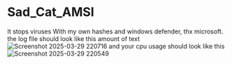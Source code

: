 # Sad_Cat_AMSI
It stops viruses With my own hashes and windows defender, thx microsoft.
the log file should look like this amount of text
![Screenshot 2025-03-29 220716](https://github.com/user-attachments/assets/867be7ae-0b9a-460b-9262-8c5cb879890f)
and your cpu usage should look like this
![Screenshot 2025-03-29 220549](https://github.com/user-attachments/assets/eb4cf9dd-200c-4045-a903-6e39d93b90f7)
